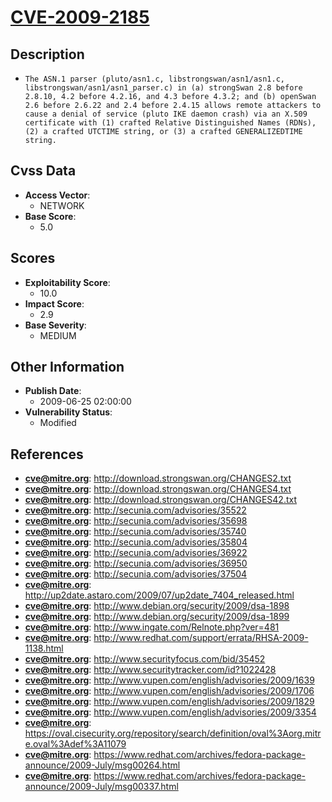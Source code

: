 
# [CVE-2009-2185](https://cve.mitre.org/cgi-bin/cvename.cgi?name=CVE-2009-2185)

## Description

- `The ASN.1 parser (pluto/asn1.c, libstrongswan/asn1/asn1.c, libstrongswan/asn1/asn1_parser.c) in (a) strongSwan 2.8 before 2.8.10, 4.2 before 4.2.16, and 4.3 before 4.3.2; and (b) openSwan 2.6 before 2.6.22 and 2.4 before 2.4.15 allows remote attackers to cause a denial of service (pluto IKE daemon crash) via an X.509 certificate with (1) crafted Relative Distinguished Names (RDNs), (2) a crafted UTCTIME string, or (3) a crafted GENERALIZEDTIME string.`

## Cvss Data

- **Access Vector**:
  - NETWORK
- **Base Score**:
  - 5.0

## Scores

- **Exploitability Score**:
  - 10.0
- **Impact Score**:
  - 2.9
- **Base Severity**:
  - MEDIUM

## Other Information

- **Publish Date**:
  - 2009-06-25 02:00:00
- **Vulnerability Status**:
  - Modified

## References

- **cve@mitre.org**: http://download.strongswan.org/CHANGES2.txt
- **cve@mitre.org**: http://download.strongswan.org/CHANGES4.txt
- **cve@mitre.org**: http://download.strongswan.org/CHANGES42.txt
- **cve@mitre.org**: http://secunia.com/advisories/35522
- **cve@mitre.org**: http://secunia.com/advisories/35698
- **cve@mitre.org**: http://secunia.com/advisories/35740
- **cve@mitre.org**: http://secunia.com/advisories/35804
- **cve@mitre.org**: http://secunia.com/advisories/36922
- **cve@mitre.org**: http://secunia.com/advisories/36950
- **cve@mitre.org**: http://secunia.com/advisories/37504
- **cve@mitre.org**: http://up2date.astaro.com/2009/07/up2date_7404_released.html
- **cve@mitre.org**: http://www.debian.org/security/2009/dsa-1898
- **cve@mitre.org**: http://www.debian.org/security/2009/dsa-1899
- **cve@mitre.org**: http://www.ingate.com/Relnote.php?ver=481
- **cve@mitre.org**: http://www.redhat.com/support/errata/RHSA-2009-1138.html
- **cve@mitre.org**: http://www.securityfocus.com/bid/35452
- **cve@mitre.org**: http://www.securitytracker.com/id?1022428
- **cve@mitre.org**: http://www.vupen.com/english/advisories/2009/1639
- **cve@mitre.org**: http://www.vupen.com/english/advisories/2009/1706
- **cve@mitre.org**: http://www.vupen.com/english/advisories/2009/1829
- **cve@mitre.org**: http://www.vupen.com/english/advisories/2009/3354
- **cve@mitre.org**: https://oval.cisecurity.org/repository/search/definition/oval%3Aorg.mitre.oval%3Adef%3A11079
- **cve@mitre.org**: https://www.redhat.com/archives/fedora-package-announce/2009-July/msg00264.html
- **cve@mitre.org**: https://www.redhat.com/archives/fedora-package-announce/2009-July/msg00337.html
